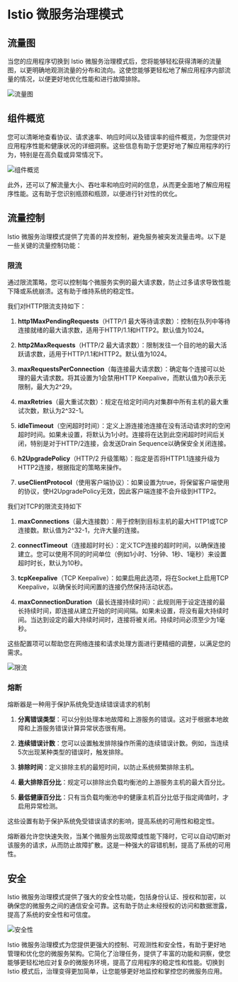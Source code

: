 # Istio 微服务治理模式

## 流量图

当您的应用程序切换到 Istio 微服务治理模式后，您将能够轻松获得清晰的流量图，以更明确地观测流量的分布和流向。这使您能够更轻松地了解应用程序内部流量的情况，以便更好地优化性能和进行故障排除。

![流量图](https://static.goodrain.com/docs/enterprise-app/microservices/2.png)

## 组件概览

您可以清晰地查看协议、请求速率、响应时间以及错误率的组件概览，为您提供对应用程序性能和健康状况的详细洞察。这些信息有助于您更好地了解应用程序的行为，特别是在高负载或异常情况下。

![组件概览](https://static.goodrain.com/docs/enterprise-app/microservices/3.png)

此外，还可以了解流量大小、吞吐率和响应时间的信息，从而更全面地了解应用程序性能。这有助于您识别瓶颈和瓶颈，以便进行针对性的优化。

## 流量控制

Istio 微服务治理模式提供了完善的并发控制，避免服务被突发流量击垮。以下是一些关键的流量控制功能：

### 限流

通过限流策略，您可以控制每个微服务实例的最大请求数，防止过多请求导致性能下降或系统崩溃。这有助于维持系统的稳定性。

我们对HTTP限流支持如下：

1. **http1MaxPendingRequests**（HTTP/1 最大等待请求数）：控制在队列中等待连接就绪的最大请求数，适用于HTTP/1.1和HTTP2。默认值为1024。

2. **http2MaxRequests**（HTTP/2 最大请求数）：限制发往一个目的地的最大活跃请求数，适用于HTTP/1.1和HTTP2。默认值为1024。

3. **maxRequestsPerConnection**（每连接最大请求数）：确定每个连接可以处理的最大请求数。将其设置为1会禁用HTTP Keepalive，而默认值为0表示无限制，最大为2^29。

4. **maxRetries**（最大重试次数）：规定在给定时间内对集群中所有主机的最大重试次数，默认为2^32-1。

5. **idleTimeout**（空闲超时时间）：定义上游连接池连接在没有活动请求时的空闲超时时间。如果未设置，将默认为1小时。连接将在达到此空闲超时时间后关闭，特别是对于HTTP/2连接，会发送Drain Sequence以确保安全关闭连接。

6. **h2UpgradePolicy**（HTTP/2 升级策略）：指定是否将HTTP1.1连接升级为HTTP2连接，根据指定的策略来操作。

7. **useClientProtocol**（使用客户端协议）：如果设置为true，将保留客户端使用的协议，使H2UpgradePolicy无效，因此客户端连接不会升级到HTTP2。

我们对TCP的限流支持如下

1. **maxConnections**（最大连接数）：用于控制到目标主机的最大HTTP1或TCP连接数。默认值为2^32-1，允许大量的连接。

2. **connectTimeout**（连接超时时长）：定义TCP连接的超时时间，以确保连接建立。您可以使用不同的时间单位（例如1小时、1分钟、1秒、1毫秒）来设置超时时长，默认为10秒。

3. **tcpKeepalive**（TCP Keepalive）：如果启用此选项，将在Socket上启用TCP Keepalive，以确保长时间闲置的连接仍然保持活动状态。

4. **maxConnectionDuration**（最长连接持续时间）：此规则用于设定连接的最长持续时间，即连接从建立开始的时间间隔。如果未设置，将没有最大持续时间。当达到设定的最大持续时间时，连接将被关闭。持续时间必须至少为1毫秒。

这些配置项可以帮助您在网络连接和请求处理方面进行更精细的调整，以满足您的需求。

![限流](https://static.goodrain.com/docs/enterprise-app/microservices/32.png)

### 熔断

熔断器是一种用于保护系统免受连续错误请求的机制

1. **分离错误类型**：可以分别处理本地故障和上游服务的错误。这对于根据本地故障和上游服务错误计算异常状态很有用。

2. **连续错误计数**：您可以设置触发排除操作所需的连续错误计数。例如，当连续5次出现某种类型的错误时，触发排除。

3. **排除时间**：定义排除主机的最短时间，以防止系统频繁排除主机。

4. **最大排除百分比**：规定可以排除出负载均衡池的上游服务主机的最大百分比。

5. **最低健康百分比**：只有当负载均衡池中的健康主机百分比低于指定阈值时，才启用异常检测。

这些设置有助于保护系统免受错误请求的影响，提高系统的可用性和稳定性。

熔断器允许您快速失败，当某个微服务出现故障或性能下降时，它可以自动切断对该服务的请求，从而防止故障扩散。这是一种强大的容错机制，提高了系统的可用性。

## 安全

Istio 微服务治理模式提供了强大的安全性功能，包括身份认证、授权和加密，以确保您的微服务之间的通信安全可靠。这有助于防止未经授权的访问和数据泄露，提高了系统的安全性和可信度。

![安全性](https://static.goodrain.com/docs/enterprise-app/microservices/7.png)

Istio 微服务治理模式为您提供更强大的控制、可观测性和安全性，有助于更好地管理和优化您的微服务架构。它简化了治理任务，提供了丰富的功能和洞察，使您能够更轻松地应对复杂的微服务环境，提高了应用程序的稳定性和性能。切换到 Istio 模式后，治理变得更加简单，让您能够更好地监控和掌控您的微服务应用。
